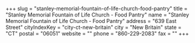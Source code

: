 +++
slug = "stanley-memorial-fountain-of-life-church-food-pantry"
title = "Stanley Memorial Fountain of Life Church - Food Pantry"
name = "Stanley Memorial Fountain of Life Church - Food Pantry"
address = "639 East Street"
cityIndexKey = "city-ct-new-britain"
city = "New Britain"
state = "CT"
postal = "06051"
website = ""
phone = "860-229-2083"
fax = ""
+++
